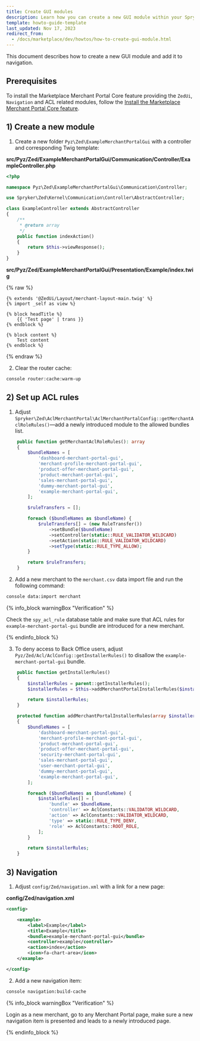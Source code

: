 ```yaml
---
title: Create GUI modules
description: Learn how you can create a new GUI module within your Spryker marketplace project.
template: howto-guide-template
last_updated: Nov 17, 2023
redirect_from:
  - /docs/marketplace/dev/howtos/how-to-create-gui-module.html
---
```


This document describes how to create a new GUI module and add it to navigation.

## Prerequisites

To install the Marketplace Merchant Portal Core feature providing the `ZedUi`, `Navigation` and ACL related modules, follow the [Install the Marketplace Merchant Portal Core feature](/docs/pbc/all/merchant-management/{{page.version}}/marketplace/install-and-upgrade/install-features/install-the-marketplace-merchant-portal-core-feature.html).

## 1) Create a new module

1. Create a new folder `Pyz\Zed\ExampleMerchantPortalGui` with a controller and corresponding Twig template:

**src/Pyz/Zed/ExampleMerchantPortalGui/Communication/Controller/ExampleController.php**

```php
<?php

namespace Pyz\Zed\ExampleMerchantPortalGui\Communication\Controller;

use Spryker\Zed\Kernel\Communication\Controller\AbstractController;

class ExampleController extends AbstractController
{
    /**
     * @return array
     */
    public function indexAction()
    {
        return $this->viewResponse();
    }
}
```

**src/Pyz/Zed/ExampleMerchantPortalGui/Presentation/Example/index.twig**

{% raw %}

```twig
{% extends '@ZedUi/Layout/merchant-layout-main.twig' %}
{% import _self as view %}

{% block headTitle %}
    {{ 'Test page' | trans }}
{% endblock %}

{% block content %}
    Test content
{% endblock %}

```

{% endraw %}

2. Clear the router cache:

```bash
console router:cache:warm-up
```

## 2) Set up ACL rules

1. Adjust `Spryker\Zed\AclMerchantPortal\AclMerchantPortalConfig::getMerchantAclRoleRules()`—add a newly introduced module to the allowed bundles list.

```php
    public function getMerchantAclRoleRules(): array
    {
        $bundleNames = [
            'dashboard-merchant-portal-gui',
            'merchant-profile-merchant-portal-gui',
            'product-offer-merchant-portal-gui',
            'product-merchant-portal-gui',
            'sales-merchant-portal-gui',
            'dummy-merchant-portal-gui',
            'example-merchant-portal-gui',
        ];

        $ruleTransfers = [];

        foreach ($bundleNames as $bundleName) {
            $ruleTransfers[] = (new RuleTransfer())
                ->setBundle($bundleName)
                ->setController(static::RULE_VALIDATOR_WILDCARD)
                ->setAction(static::RULE_VALIDATOR_WILDCARD)
                ->setType(static::RULE_TYPE_ALLOW);
        }

        return $ruleTransfers;
    }
```

2. Add a new merchant to the `merchant.csv` data import file and run the following command:

```bash
console data:import merchant
```

{% info_block warningBox "Verification" %}

Check the `spy_acl_rule` database table and make sure that ACL rules for `example-merchant-portal-gui` bundle are introduced for a new merchant.

{% endinfo_block %}

3. To deny access to Back Office users, adjust `Pyz/Zed/Acl/AclConfig::getInstallerRules()` to disallow the `example-merchant-portal-gui` bundle.

```php
    public function getInstallerRules()
    {
        $installerRules = parent::getInstallerRules();
        $installerRules = $this->addMerchantPortalInstallerRules($installerRules);

        return $installerRules;
    }

    protected function addMerchantPortalInstallerRules(array $installerRules): array
    {
        $bundleNames = [
            'dashboard-merchant-portal-gui',
            'merchant-profile-merchant-portal-gui',
            'product-merchant-portal-gui',
            'product-offer-merchant-portal-gui',
            'security-merchant-portal-gui',
            'sales-merchant-portal-gui',
            'user-merchant-portal-gui',
            'dummy-merchant-portal-gui',
            'example-merchant-portal-gui',
        ];

        foreach ($bundleNames as $bundleName) {
            $installerRules[] = [
                'bundle' => $bundleName,
                'controller' => AclConstants::VALIDATOR_WILDCARD,
                'action' => AclConstants::VALIDATOR_WILDCARD,
                'type' => static::RULE_TYPE_DENY,
                'role' => AclConstants::ROOT_ROLE,
            ];
        }

        return $installerRules;
    }
```

## 3) Navigation

1. Adjust `config/Zed/navigation.xml` with a link for a new page:

**config/Zed/navigation.xml**

```xml
<config>

    <example>
        <label>Example</label>
        <title>Example</title>
        <bundle>example-merchant-portal-gui</bundle>
        <controller>example</controller>
        <action>index</action>
        <icon>fa-chart-area</icon>
    </example>

</config>
```

2. Add a new navigation item:

```bash
console navigation:build-cache
```

{% info_block warningBox "Verification" %}

Login as a new merchant, go to any Merchant Portal page, make sure a new navigation item is presented and leads to a newly introduced page.

{% endinfo_block %}
